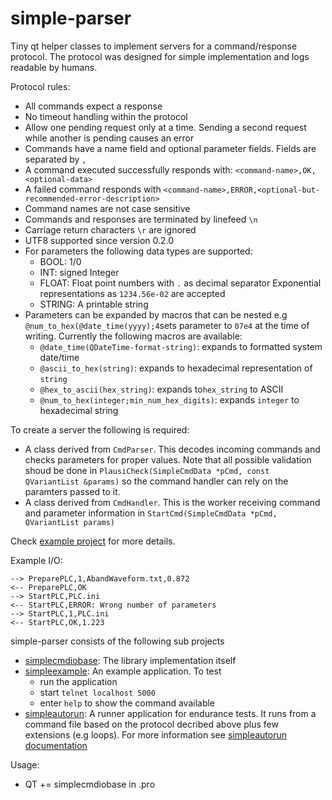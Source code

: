 # simple-parser
Tiny qt helper classes to implement servers for a command/response protocol. The protocol was
designed for simple implementation and logs readable by humans.

Protocol rules:

* All commands expect a response
* No timeout handling within the protocol
* Allow one pending request only at a time. Sending a second request while another is pending causes an error
* Commands have a name field and optional parameter fields. Fields are separated by `,`
* A command executed successfully responds with: `<command-name>,OK,<optional-data>`
* A failed command responds with `<command-name>,ERROR,<optional-but-recommended-error-description>`
* Command names are not case sensitive
* Commands and responses are terminated by linefeed `\n`
* Carriage return characters `\r` are ignored
* UTF8 supported since version 0.2.0
* For parameters the following data types are supported:
  * BOOL: 1/0
  * INT: signed Integer
  * FLOAT: Float point numbers with `.` as decimal separator
    Exponential representations as `1234.56e-02` are accepted
  * STRING: A printable string
* Parameters can be expanded by macros that can be nested e.g `@num_to_hex(@date_time(yyyy);4`sets parameter to `07e4` at the time of writing. Currently the following macros are available:
  * `@date_time(QDateTime-format-string)`: expands to formatted system date/time
  * `@ascii_to_hex(string)`: expands to hexadecimal representation of `string`
  * `@hex_to_ascii(hex_string)`: expands to`hex_string` to ASCII
  * `@num_to_hex(integer;min_num_hex_digits)`: expands `integer` to hexadecimal string


To create a server the following is required:

* A class derived from `CmdParser`. This decodes incoming commands and checks parameters for proper values. Note
  that all possible validation shoud be done in `PlausiCheck(SimpleCmdData *pCmd, const QVariantList &params)` so
  the command handler can rely on the paramters passed to it.
* A class derived from `CmdHandler`. This is the worker receiving command and parameter information in
  `StartCmd(SimpleCmdData *pCmd, QVariantList params)`

Check [example project](src/simpleexample) for more details.

Example I/O:
```
--> PreparePLC,1,AbandWaveform.txt,0.872
<-- PreparePLC,OK
--> StartPLC,PLC.ini
<-- StartPLC,ERROR: Wrong number of parameters
--> StartPLC,1,PLC.ini
<-- StartPLC,OK,1.223
```

simple-parser consists of the following sub projects

* [simplecmdiobase](src/simplecmdiobase): The library implementation itself
* [simpleexample](src/simpleexample): An example application. To test
  * run the application
  * start `telnet localhost 5000`
  * enter `help` to show the command available
* [simpleautorun](src/simpleautorun): A runner application for endurance tests. It runs from a command file 
  based on the protocol decribed above plus few extensions (e.g loops). For more information see
  [simpleautorun documentation](src/simpleautorun/doc/simpleautorun.md)

Usage:
* QT += simplecmdiobase in <your-project>.pro 
